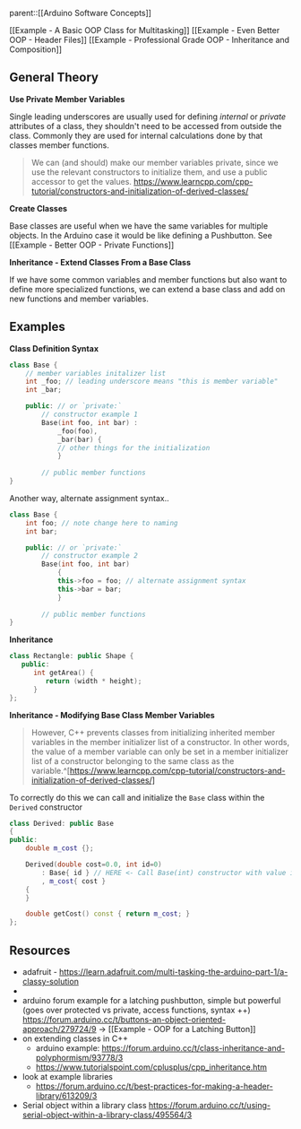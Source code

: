 parent::[[Arduino Software Concepts]]

[[Example - A Basic OOP Class for Multitasking]]
[[Example - Even Better OOP - Header Files]]
[[Example - Professional Grade OOP - Inheritance and Composition]]

## General Theory

**Use Private Member Variables**

Single leading underscores are usually used for defining _internal_ or _private_ attributes of a class, they shouldn't need to be accessed from outside the class. Commonly they are used for internal calculations done by that classes member functions.

> We can (and should) make our member variables private, since we use the relevant constructors to initialize them, and use a public accessor to get the values. https://www.learncpp.com/cpp-tutorial/constructors-and-initialization-of-derived-classes/

**Create Classes**

Base classes are useful when we have the same variables for multiple objects. In the Arduino case it would be like defining a Pushbutton. See [[Example - Better OOP - Private Functions]]

**Inheritance - Extend Classes From a Base Class**

If we have some common variables and member functions but also want to define more specialized functions, we can extend a base class and add on new functions and member variables.

## Examples

**Class Definition Syntax**
```cpp
class Base {
	// member variables initalizer list
	int _foo; // leading underscore means "this is member variable"
	int _bar;

	public: // or `private:` 
		// constructor example 1
		Base(int foo, int bar) : 
			_foo(foo), 
			_bar(bar) {
			// other things for the initialization
			}
	
		// public member functions
}
```

Another way, alternate assignment syntax.. 
```cpp
class Base {
	int foo; // note change here to naming
	int bar;

	public: // or `private:` 
		// constructor example 2
		Base(int foo, int bar)  
			{
			this->foo = foo; // alternate assignment syntax
			this->bar = bar;
			}
	
		// public member functions
}
```

**Inheritance**
```cpp
class Rectangle: public Shape {
   public:
      int getArea() { 
         return (width * height); 
      }
};
```

**Inheritance - Modifying Base Class Member Variables**

> However, C++ prevents classes from initializing inherited member variables in the member initializer list of a constructor. In other words, the value of a member variable can only be set in a member initializer list of a constructor belonging to the same class as the variable.^[https://www.learncpp.com/cpp-tutorial/constructors-and-initialization-of-derived-classes/]

To correctly do this we can call and initialize the `Base` class within the `Derived` constructor

```cpp
class Derived: public Base
{
public:
    double m_cost {};

    Derived(double cost=0.0, int id=0)
        : Base{ id } // HERE <- Call Base(int) constructor with value id!
        , m_cost{ cost }
    {
    }

    double getCost() const { return m_cost; }
};
```

## Resources
- adafruit - https://learn.adafruit.com/multi-tasking-the-arduino-part-1/a-classy-solution
- 
- arduino forum example for a latching pushbutton, simple but powerful (goes over protected vs private, access functions, syntax ++) https://forum.arduino.cc/t/buttons-an-object-oriented-approach/279724/9 -> [[Example - OOP for a Latching Button]]
- on extending classes in C++
	- arduino example: https://forum.arduino.cc/t/class-inheritance-and-polyphormism/93778/3
	- https://www.tutorialspoint.com/cplusplus/cpp_inheritance.htm
- look at example libraries
	- https://forum.arduino.cc/t/best-practices-for-making-a-header-library/613209/3
- Serial object within a library class https://forum.arduino.cc/t/using-serial-object-within-a-library-class/495564/3